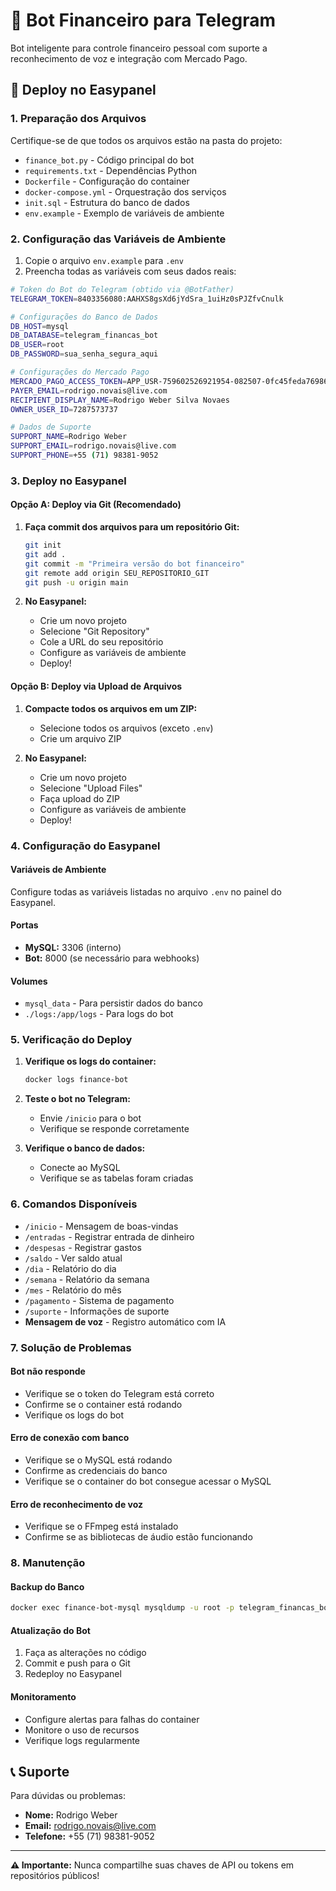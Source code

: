 # 🤖 Bot Financeiro para Telegram

Bot inteligente para controle financeiro pessoal com suporte a reconhecimento de voz e integração com Mercado Pago.

## 🚀 Deploy no Easypanel

### 1. Preparação dos Arquivos

Certifique-se de que todos os arquivos estão na pasta do projeto:
- `finance_bot.py` - Código principal do bot
- `requirements.txt` - Dependências Python
- `Dockerfile` - Configuração do container
- `docker-compose.yml` - Orquestração dos serviços
- `init.sql` - Estrutura do banco de dados
- `env.example` - Exemplo de variáveis de ambiente

### 2. Configuração das Variáveis de Ambiente

1. Copie o arquivo `env.example` para `.env`
2. Preencha todas as variáveis com seus dados reais:

```bash
# Token do Bot do Telegram (obtido via @BotFather)
TELEGRAM_TOKEN=8403356080:AAHXS8gsXd6jYdSra_1uiHz0sPJZfvCnulk

# Configurações do Banco de Dados
DB_HOST=mysql
DB_DATABASE=telegram_financas_bot
DB_USER=root
DB_PASSWORD=sua_senha_segura_aqui

# Configurações do Mercado Pago
MERCADO_PAGO_ACCESS_TOKEN=APP_USR-759602526921954-082507-0fc45feda769868688acb72646b7a6d8-302693772
PAYER_EMAIL=rodrigo.novais@live.com
RECIPIENT_DISPLAY_NAME=Rodrigo Weber Silva Novaes
OWNER_USER_ID=7287573737

# Dados de Suporte
SUPPORT_NAME=Rodrigo Weber
SUPPORT_EMAIL=rodrigo.novais@live.com
SUPPORT_PHONE=+55 (71) 98381-9052
```

### 3. Deploy no Easypanel

#### Opção A: Deploy via Git (Recomendado)

1. **Faça commit dos arquivos para um repositório Git:**
   ```bash
   git init
   git add .
   git commit -m "Primeira versão do bot financeiro"
   git remote add origin SEU_REPOSITORIO_GIT
   git push -u origin main
   ```

2. **No Easypanel:**
   - Crie um novo projeto
   - Selecione "Git Repository"
   - Cole a URL do seu repositório
   - Configure as variáveis de ambiente
   - Deploy!

#### Opção B: Deploy via Upload de Arquivos

1. **Compacte todos os arquivos em um ZIP:**
   - Selecione todos os arquivos (exceto `.env`)
   - Crie um arquivo ZIP

2. **No Easypanel:**
   - Crie um novo projeto
   - Selecione "Upload Files"
   - Faça upload do ZIP
   - Configure as variáveis de ambiente
   - Deploy!

### 4. Configuração do Easypanel

#### Variáveis de Ambiente
Configure todas as variáveis listadas no arquivo `.env` no painel do Easypanel.

#### Portas
- **MySQL:** 3306 (interno)
- **Bot:** 8000 (se necessário para webhooks)

#### Volumes
- `mysql_data` - Para persistir dados do banco
- `./logs:/app/logs` - Para logs do bot

### 5. Verificação do Deploy

1. **Verifique os logs do container:**
   ```bash
   docker logs finance-bot
   ```

2. **Teste o bot no Telegram:**
   - Envie `/inicio` para o bot
   - Verifique se responde corretamente

3. **Verifique o banco de dados:**
   - Conecte ao MySQL
   - Verifique se as tabelas foram criadas

### 6. Comandos Disponíveis

- `/inicio` - Mensagem de boas-vindas
- `/entradas` - Registrar entrada de dinheiro
- `/despesas` - Registrar gastos
- `/saldo` - Ver saldo atual
- `/dia` - Relatório do dia
- `/semana` - Relatório da semana
- `/mes` - Relatório do mês
- `/pagamento` - Sistema de pagamento
- `/suporte` - Informações de suporte
- **Mensagem de voz** - Registro automático com IA

### 7. Solução de Problemas

#### Bot não responde
- Verifique se o token do Telegram está correto
- Confirme se o container está rodando
- Verifique os logs do bot

#### Erro de conexão com banco
- Verifique se o MySQL está rodando
- Confirme as credenciais do banco
- Verifique se o container do bot consegue acessar o MySQL

#### Erro de reconhecimento de voz
- Verifique se o FFmpeg está instalado
- Confirme se as bibliotecas de áudio estão funcionando

### 8. Manutenção

#### Backup do Banco
```bash
docker exec finance-bot-mysql mysqldump -u root -p telegram_financas_bot > backup.sql
```

#### Atualização do Bot
1. Faça as alterações no código
2. Commit e push para o Git
3. Redeploy no Easypanel

#### Monitoramento
- Configure alertas para falhas do container
- Monitore o uso de recursos
- Verifique logs regularmente

## 📞 Suporte

Para dúvidas ou problemas:
- **Nome:** Rodrigo Weber
- **Email:** rodrigo.novais@live.com
- **Telefone:** +55 (71) 98381-9052

---

**⚠️ Importante:** Nunca compartilhe suas chaves de API ou tokens em repositórios públicos!
